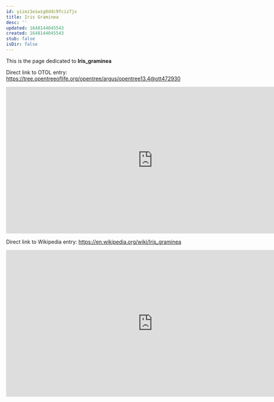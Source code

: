 ```yaml
---
id: yiiez1eiwig6ddc9fciz7jx
title: Iris Graminea
desc: ''
updated: 1648144045543
created: 1648144045543
stub: false
isDir: false
---
```

This is the page dedicated to **Iris_graminea**


Direct link to OTOL entry: https://tree.opentreeoflife.org/opentree/argus/opentree13.4@ott472930



<html>
    <body>
    <iframe src="https://tree.opentreeoflife.org/opentree/argus/opentree13.4@ott472930"
    width="800" height="400" frameborder="0" allowfullscreen> </iframe>
    </body>
</html>
    


Direct link to Wikipedia entry: https://en.wikipedia.org/wiki/Iris_graminea



<html>
    <body>
    <iframe src="https://en.wikipedia.org/wiki/Iris_graminea"
    width="800" height="400" frameborder="0" allowfullscreen> </iframe>
    </body>
</html>
    

